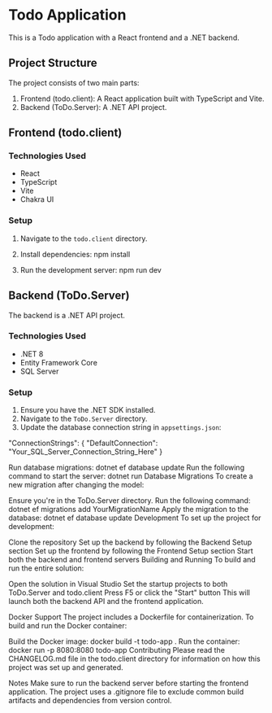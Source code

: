 # Todo Application

This is a Todo application with a React frontend and a .NET backend.

## Project Structure

The project consists of two main parts:

1. Frontend (todo.client): A React application built with TypeScript and Vite.
2. Backend (ToDo.Server): A .NET API project.

## Frontend (todo.client)

### Technologies Used

- React
- TypeScript
- Vite
- Chakra UI

### Setup

1. Navigate to the `todo.client` directory.
2. Install dependencies:
   npm install

3. Run the development server:
   npm run dev

## Backend (ToDo.Server)

The backend is a .NET API project.

### Technologies Used

- .NET 8
- Entity Framework Core
- SQL Server

### Setup

1. Ensure you have the .NET SDK installed.
2. Navigate to the `ToDo.Server` directory.
3. Update the database connection string in `appsettings.json`:

"ConnectionStrings": {
"DefaultConnection": "Your_SQL_Server_Connection_String_Here"
}

Run database migrations:
dotnet ef database update
Run the following command to start the server:
dotnet run
Database Migrations
To create a new migration after changing the model:

Ensure you're in the ToDo.Server directory.
Run the following command:
dotnet ef migrations add YourMigrationName
Apply the migration to the database:
dotnet ef database update
Development
To set up the project for development:

Clone the repository
Set up the backend by following the Backend Setup section
Set up the frontend by following the Frontend Setup section
Start both the backend and frontend servers
Building and Running
To build and run the entire solution:

Open the solution in Visual Studio
Set the startup projects to both ToDo.Server and todo.client
Press F5 or click the "Start" button
This will launch both the backend API and the frontend application.

Docker Support
The project includes a Dockerfile for containerization. To build and run the Docker container:

Build the Docker image:
docker build -t todo-app .
Run the container:
docker run -p 8080:8080 todo-app
Contributing
Please read the CHANGELOG.md file in the todo.client directory for information on how this project was set up and generated.

Notes
Make sure to run the backend server before starting the frontend application.
The project uses a .gitignore file to exclude common build artifacts and dependencies from version control.
